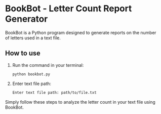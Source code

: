 # BookBot - Letter Count Report Generator

BookBot is a Python program designed to generate reports on the number of letters used in a text file.

## How to use

1. Run the command in your terminal:

   ```bash
   python bookbot.py
   ```

2. Enter text file path:
   ```bash
   Enter text file path: path/to/file.txt
   ```

Simply follow these steps to analyze the letter count in your text file using BookBot.
